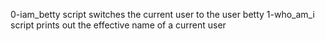 0-iam_betty script switches the current user to the user betty
1-who_am_i script prints out the effective name of a current user
